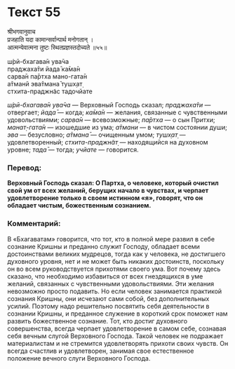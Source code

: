# Текст 55

श्रीभगवानुवाच  
प्रजहाति यदा कामान्सर्वान्पार्थ मनोगतान् ।  
आत्मन्येवात्मना तुष्टः स्थितप्रज्ञस्तदोच्यते ॥५५॥

ш́рӣ-бхагава̄н ува̄ча  
праджаха̄ти йада̄ ка̄ма̄н  
сарва̄н па̄ртха мано-гата̄н  
а̄тманй эва̄тмана̄ тушх̣ат̣  
стхита-праджн̃ас тадочйате

_ш́рӣ-бхагава̄н ува̄ча_ — Верховный Господь сказал; _праджаха̄ти_ — отвергает; _йада̄_ — когда; _ка̄ма̄н_ — желания, связанные с чувственными удовольствиями; _сарва̄н_ — всевозможные; _па̄ртха_ — о сын Притхи; _манат̣-гата̄н_ — изошедшие из ума; _а̄тмани_ — в чистом состоянии души; _эва_ — безусловно; _а̄тмана̄_ — очищенным умом; _тушх̣ат̣_ — удовлетворенный; _стхита-праджн̃ат̣_ — находящийся на духовном уровне; _тада̄_ — тогда; _учйате_ — говорится.

### Перевод:

**Верховный Господь сказал: О Партха, о человеке, который очистил свой ум от всех желаний, берущих начало в чувствах, и черпает удовлетворение только в своем истинном «я», говорят, что он обладает чистым, божественным сознанием.**

### Комментарий:

В «Бхагаватам» говорится, что тот, кто в полной мере развил в себе сознание Кришны и преданно служит Господу, обладает всеми достоинствами великих мудрецов, тогда как у человека, не достигшего духовного уровня, нет и не может быть никаких достоинств, поскольку он во всем руководствуется прихотями своего ума. Вот почему здесь сказано, что необходимо избавиться от всех гнездящихся в уме желаний, связанных с чувственными удовольствиями. Эти желания невозможно просто подавить. Но если человек занимается практикой сознания Кришны, они исчезают сами собой, без дополнительных усилий. Поэтому надо решительно посвятить себя деятельности в сознании Кришны, и преданное служение в короткий срок поможет нам развить божественное сознание. Тот, кто достиг духовного совершенства, всегда черпает удовлетворение в самом себе, сознавая себя вечным слугой Верховного Господа. Такой человек не подражает материалистам и не стремится удовлетворять прихоти своих чувств. Он всегда счастлив и удовлетворен, занимая свое естественное положение вечного слуги Верховного Господа.